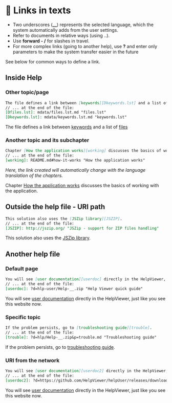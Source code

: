 # 🔗 Links in texts

- Two underscores (**__**) represents the selected language, which the system automatically adds from the user settings.
- Refer to documents in relative ways (using ..). 
- Use **forward - /** for slashes in travel.
- For more complex links (going to another help), use **?** and enter only parameters to make the system transfer easier in the future

See below for common ways to define a link.

## Inside Help

### Other topic/page
```markdown
The file defines a link between [keywords][Dkeywords.lst] and a list of [files][Dfiles.lst]
// ... at the end of the file:
[Dfiles.lst]: mdata/files.lst.md "files.lst"
[Dkeywords.lst]: mdata/keywords.lst.md "keywords.lst"
```
The file defines a link between [keywords][Dkeywords.lst] and a list of [files][Dfiles.lst]

### Another topic and its subchapter
```markdown
Chapter [How the application works][working] discusses the basics of working with the application.
// ... at the end of the file:
[working]: README.md#how-it-works "How the application works"
```
*Here, the link created will automatically change with the language translation of the chapters.*

Chapter [How the application works][working] discusses the basics of working with the application.

## Outside the help file - URI path
```markdown
This solution also uses the [JSZip library][JSZIP].
// ... at the end of the file:
[JSZIP]: http://jszip.org/ "JSZip - support for ZIP files handling"
```
This solution also uses the [JSZip library][JSZIP].

<!-- @print-break -->

## Another help file

### Default page
```markdown
You will see [user documentation][userdoc] directly in the HelpViewer, just like you see this website now.
// ... at the end of the file:
[userdoc]: ?d=hlp-user/Help-__.zip "Help Viewer quick guide"
```

You will see [user documentation][userdoc] directly in the HelpViewer, just like you see this website now.

### Specific topic
```markdown
If the problem persists, go to [troubleshooting guide][trouble].
// ... at the end of the file:
[trouble]: ?d=hlp/Help-__.zip&p=trouble.md "Troubleshooting guide"
```

If the problem persists, go to [troubleshooting guide][trouble].

### URI from the network
```markdown
You will see [user documentation][userdoc2] directly in the HelpViewer, just like you see this website now.
// ... at the end of the file:
[userdoc2]: ?d=https://github.com/HelpViewer/helpUser/releases/download/20250615/Help-__.zip "Help Viewer quick guide"
```

You will see [user documentation][userdoc2] directly in the HelpViewer, just like you see this website now.

[Dfiles.lst]: mdata/files.lst.md "files.lst"
[Dkeywords.lst]: mdata/keywords.lst.md "keywords.lst"
[working]: README.md#how-it-works "How the application works"
[JSZIP]: http://jszip.org/ "JSZip - support for ZIP files handling"
[userdoc]: ?d=hlp-user/Help-__.zip "Help Viewer quick guide"
[trouble]: ?d=hlp/Help-__.zip&p=trouble.md "Troubleshooting guide"
[userdoc2]: ?d=https://github.com/HelpViewer/helpUser/releases/download/20250615/Help-__.zip "Help Viewer quick guide"
